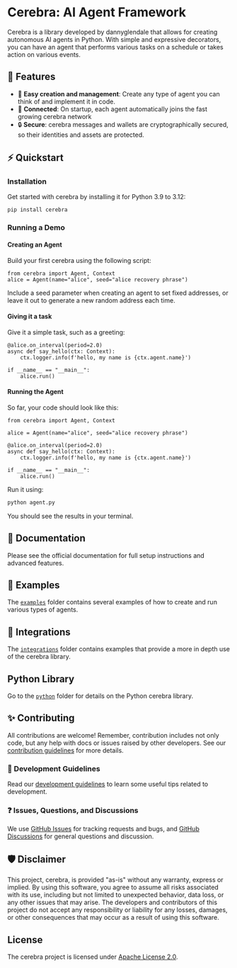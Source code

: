 # Cerebra: AI Agent Framework

Cerebra is a library developed by dannyglendale that allows for creating autonomous AI agents in Python. With simple and expressive decorators, you can have an agent that performs various tasks on a schedule or takes action on various events.

## 🚀 Features

- 🤖 **Easy creation and management**: Create any type of agent you can think of and implement it in code.
- 🔗 **Connected**: On startup, each agent automatically joins the fast growing cerebra network
- 🔒 **Secure**: cerebra messages and wallets are cryptographically secured, so their identities and assets are protected.

## ⚡ Quickstart

### Installation

Get started with cerebra by installing it for Python 3.9 to 3.12:

    pip install cerebra

### Running a Demo
 
#### Creating an Agent

Build your first cerebra using the following script:

```python3
from cerebra import Agent, Context
alice = Agent(name="alice", seed="alice recovery phrase")
```

Include a seed parameter when creating an agent to set fixed addresses, or leave it out to generate a new random address each time.

#### Giving it a task

Give it a simple task, such as a greeting:

```python3
@alice.on_interval(period=2.0)
async def say_hello(ctx: Context):
    ctx.logger.info(f'hello, my name is {ctx.agent.name}')

if __name__ == "__main__":
    alice.run()
```

#### Running the Agent

So far, your code should look like this:

```python3
from cerebra import Agent, Context

alice = Agent(name="alice", seed="alice recovery phrase")

@alice.on_interval(period=2.0)
async def say_hello(ctx: Context):
    ctx.logger.info(f'hello, my name is {ctx.agent.name}')

if __name__ == "__main__":
    alice.run()
```

Run it using:

```bash
python agent.py
```

You should see the results in your terminal.

## 📖 Documentation

Please see the official documentation for full setup instructions and advanced features.

## 🌱 Examples

The [`examples`](https://github.com/dannyglendale/cerebra/tree/main/python/examples) folder contains several examples of how to create and run various types of agents.

## 🌲 Integrations

The [`integrations`](https://github.com/dannyglendale/cerebra/tree/main/integrations) folder contains examples that provide a more in depth use of the cerebra library.

## Python Library

Go to the [`python`](https://github.com/dannyglendale/cerebra/tree/main/python) folder for details on the Python cerebra library.

## ✨ Contributing

All contributions are welcome! Remember, contribution includes not only code, but any help with docs or issues raised by other developers. See our [contribution guidelines](https://github.com/dannyglendale/cerebra/blob/main/CONTRIBUTING.md) for more details.

### 📄 Development Guidelines

Read our [development guidelines](https://github.com/dannyglendale/cerebra/blob/main/DEVELOPING.md) to learn some useful tips related to development.

### ❓ Issues, Questions, and Discussions

We use [GitHub Issues](https://github.com/dannyglendale/cerebra/issues) for tracking requests and bugs, and [GitHub Discussions](https://github.com/dannyglendale/cerebra/discussions) for general questions and discussion.

## 🛡 Disclaimer

This project, cerebra, is provided "as-is" without any warranty, express or implied. By using this software, you agree to assume all risks associated with its use, including but not limited to unexpected behavior, data loss, or any other issues that may arise. The developers and contributors of this project do not accept any responsibility or liability for any losses, damages, or other consequences that may occur as a result of using this software.

## License

The cerebra project is licensed under [Apache License 2.0](https://github.com/dannyglendale/cerebra/blob/main/LICENSE). 
